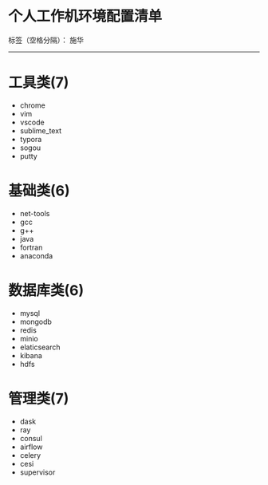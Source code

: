 # 个人工作机环境配置清单

标签（空格分隔）： 施华

---

# 工具类(7)
+ chrome
+ vim
+ vscode
+ sublime_text
+ typora
+ sogou
+ putty

# 基础类(6)
+ net-tools
+ gcc
+ g++
+ java
+ fortran
+ anaconda

# 数据库类(6)
+ mysql
+ mongodb
+ redis
+ minio
+ elaticsearch
+ kibana
+ hdfs

# 管理类(7)
+ dask
+ ray
+ consul
+ airflow
+ celery
+ cesi
+ supervisor





